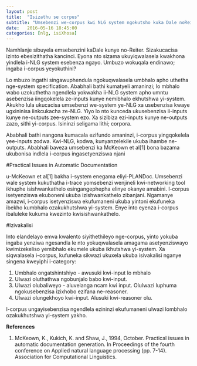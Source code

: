 ```yaml
---
layout: post
title:  "Isizathu se corpus"
subtitle: "Umsebenzi we-corpus kwi NLG system ngokutsho kuka Dale noReiter"
date:   2016-05-16 18:45:00
categories: [nlg, isiXhosa]
---
```


Namhlanje sibuyela emsebenzini kaDale kunye no-Reiter. Sizakucacisa izinto
ebesizithatha kancinci. Eyona nto sizama  ukuyiqwalasela kwakhona yindlela
i-NLG system esebenza ngayo. Umbuzo wokuqala endinawo; ingaba i-corpus yeyokuthini?

Lo mbuzo ingathi singawuphendula ngokuqwalasela umbhalo apho uthetha nge-system specification.
Ababhali bathi kumatyeli amaninzi; lo mbhalo wabo uzokuthetha ngendlela yokwakha ii-NLG system apho umntu asebenzisa iingqokelela ze-inputs kunye nemibhalo ekhutshwa yi-system. Akukho lula ukucacisa umsebenzi we-system ye-NLG xa usebenzisa kwaye ugxininisa iinkcukacha ze-NLG. Yiyo lo nto kunceda ukusebenzisa ii-inputs kunye ne-outputs zee-system ezo. Xa sizibiza ezi-inputs kunye ne-outputs zazo, sithi yi-corpus. Isininzi seligama lithi; corpora.

Ababhali bathi nangona kumacala ezifundo amaninzi, i-corpus yingqokelela yee-inputs zodwa. Kwi-NLG, kodwa, kunyanzelekile ukuba ihambe ne-outputs. Ababhali baveza umsebenzi ka McKeown et al[1] bona bazama ukubonisa indlela i-corpus ingasetyenziswa njani

#Practical Issues in Automatic Documentation

u-McKeown et al[1] bakha i-system enegama eliyi-PLANDoc. Umsebenzi wale system kukuthatha i-trace yomsebenzi wenjineli kwi-networking tool ikhuphe isishwankathelo esingangephepha elinye okanye amabini. I-corpus isetyenziswa ekuboneni ukuba izishwankathelo zibanjani. Ngamanye amazwi, i-corpus isetyenziswa ekufumaneni ukuba yintoni ekufuneka ibekho kumbhalo ozakukhutshwa yi-system. Enye into eyenza i-corpus ibaluleke kukuma kwezinto kwisishwankathelo.

#Izivakalisi

Into elandelayo emva kwalento siyithethileyo nge-corpus, yinto yokuba ingaba yenziwa ngesandla le nto yokuqwalasela amagama asetyenziswayo kwimizekeliso yemibhalo ekumele ukuba ikhutshwa yi-system. Xa siqwalasela i-corpus, kufuneka sikwazi ukuxela ukuba isivakalisi nganye singena kweyiphi i-category:

1. Umbhalo ongatshintshiyo - awusuki kwi-input lo mbhalo
2. Ulwazi oluthathwa ngobunjalo babo kwi-input.
3. Ulwazi olubaliweyo - aluvelanga ncam kwi input. Olulwazi luphuma ngokusebenzisa izixhobo ezifana ne-reasoner.
4. Ulwazi olungekhoyo kwi-input. Alusuki kwi-reasoner olu.

I-corpus ungayisebenzisa ngendlela ezininzi ekufumaneni ulwazi lombhalo ozakukhutshwa yi-system yakho.


__References__

1. McKeown, K., Kukich, K. and Shaw, J., 1994, October. Practical issues in automatic documentation generation. In Proceedings of the fourth conference on Applied natural language processing (pp. 7-14). Association for Computational Linguistics.